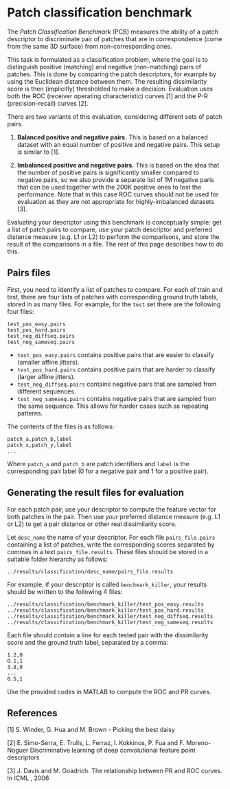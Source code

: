 # Patch classification benchmark

The *Patch Classification Benchmark* (PCB) measures the ability of a patch descriptor to discriminate pair of patches that are in correspondence (come from the same 3D surface) from non-corresponding ones. 

This task is formulated as a classification problem, where the goal is to distinguish positive (matching) and negative (non-matching) pairs of patches. This is done by comparing the patch descriptors, for example by using the Euclidean distance between them. The resulting dissimilarity score is then (implicitly) thresholded to make a decision. Evaluation uses both the ROC (receiver operating characteristic) curves [1] and the P-R (precision-recall) curves [2].

There are two variants of this evaluation, considering different sets of patch pairs.

1. **Balanced positive and negative pairs.**
This is based on a balanced dataset with an equal number of positive and negative pairs. This setup is similar to [1].

2. **Imbalanced positive and negative pairs.**
This is based on the idea that the
number of positive pairs is significantly smaller compared to negative
pairs, so we also provide a separate list of 1M negative paris that can be
used together with the 200K positive ones to test the
performance. Note that in this case ROC curves should not be used for evaluation as they are not appropriate for highly-imbalanced datasets [3].

Evaluating your descriptor using this benchmark is conceptually simple: get a list of patch pairs to compare, use your patch descriptor and preferred distance measure (e.g. L1 or L2) to perform the comparisons, and store the result of the comparisons in a file. The rest of this page describes how to do this.

## Pairs files

First, you need to identify a list of patches to compare. For each of train and test, there are four lists of patches with corresponding ground truth labels, stored in as many files. For example, for the `test` set there are the following four files:

```
test_pos_easy.pairs
test_pos_hard.pairs
test_neg_diffseq.pairs
test_neg_sameseq.pairs
```

* `test_pos_easy.pairs` contains positive pairs that are easier
to classify (smaller affine jitters).
* `test_pos_hard.pairs` contains positive pairs that are harder
to classify (larger affine jitters).
* `test_neg_diffseq.pairs` contains negative pairs that are
sampled from different sequences.
* `test_neg_sameseq.pairs` contains negative pairs that are sampled from the same sequence. This allows for harder cases such as repeating patterns.

The contents of the files is as follows:

```
patch_a,patch_b,label
patch_x,patch_y,label
...
```

Where `patch_a` and `patch_b` are patch identifiers and `label` is the corresponding pair label (0 for a negative pair and 1 for a positive pair).

## Generating the result files for evaluation

For each patch pair, use your descriptor to compute the
feature vector for both patches in the pair. Then use your preferred
distance measure (e.g. L1 or L2) to get a pair distance or other real dissimilarity score.

Let `desc_name` the name of your descriptor. For each file `pairs_file.pairs` containing a list of patches, write the corresponding scores separated by commas in a text `pairs_file.results`. These files should be stored in a suitable folder hierarchy as follows:

```
../results/classification/desc_name/pairs_file.results
```

For example, if your descriptor is called `benchmark_killer`, your results should be written to the following 4 files:

```
../results/classification/benchmark_killer/test_pos_easy.results
../results/classification/benchmark_killer/test_pos_hard.results
../results/classification/benchmark_killer/test_neg_diffseq.results
../results/classification/benchmark_killer/test_neg_sameseq.results
```

Each file should contain a line for each tested pair with the dissimilarity score and the ground truth label, separated by a comma:

```
1.2,0
0.1,1
3.8,0
...
0.5,1
```

Use the provided codes in MATLAB to compute the ROC and PR curves.

## References

[1] S. Winder, G. Hua and M. Brown - Picking the best daisy

[2] E. Simo-Serra, E. Trulls, L. Ferraz, I. Kokkinos, P. Fua and  F. Moreno-Noguer
Discriminative learning of deep convolutional feature point descriptors

[3] J. Davis and M. Goadrich. The relationship between PR and ROC curves. In ICML , 2006
